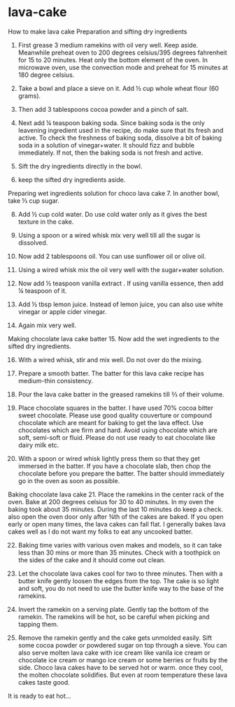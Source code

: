 # lava-cake
How to make lava cake
Preparation and sifting dry ingredients
 
1. First grease 3 medium ramekins with oil very well. Keep aside. Meanwhile preheat oven to 200 degrees celsius/395 degrees fahrenheit for 15 to 20 minutes. Heat only the bottom element of the oven. In microwave oven, use the convection mode and preheat for 15 minutes at 180 degree celsius.
 
2. Take a bowl and place a sieve on it. Add ½ cup whole wheat flour (60 grams).
 
 
3. Then add 3 tablespoons cocoa powder and a pinch of salt.
 
4. Next add ¼ teaspoon baking soda. Since baking soda is the only leavening ingredient used in the recipe, do make sure that its fresh and active. To check the freshness of baking soda, dissolve a bit of baking soda in a solution of vinegar+water. It should fizz and bubble immediately. If not, then the baking soda is not fresh and active.
 
 
5. Sift the dry ingredients directly in the bowl.
 
6. keep the sifted dry ingredients aside.
 
Preparing wet ingredients solution for choco lava cake
7. In another bowl, take ⅓ cup sugar.
 
 
8. Add ½ cup cold water. Do use cold water only as it gives the best texture in the cake.
 
9. Using a spoon or a wired whisk mix very well till all the sugar is dissolved.
 
 
10. Now add 2 tablespoons oil. You can use sunflower oil or olive oil.
 
11. Using a wired whisk mix the oil very well with the sugar+water solution.
 
 
12. Now add ½ teaspoon vanilla extract . If using vanilla essence, then add ¼ teaspoon of it.
 
13. Add ½ tbsp lemon juice. Instead of lemon juice, you can also use white vinegar or apple cider vinegar.
 
 
14. Again mix very well.
 
Making chocolate lava cake batter
15. Now add the wet ingredients to the sifted dry ingredients.
 
 
16. With a wired whisk, stir and mix well. Do not over do the mixing.
 
17. Prepare a smooth batter. The batter for this lava cake recipe has medium-thin consistency.
 
 
18. Pour the lava cake batter in the greased ramekins till ⅔ of their volume.
 
19. Place chocolate squares in the batter. I have used 70% cocoa bitter sweet chocolate. Please use good quality couverture or compound chocolate which are meant for baking to get the lava effect. Use chocolates which are firm and hard. Avoid using chocolate which are soft, semi-soft or fluid. Please do not use ready to eat chocolate like dairy milk etc.
 
 
20. With a spoon or wired whisk lightly press them so that they get immersed in the batter. If you have a chocolate slab, then chop the chocolate before you prepare the batter. The batter should immediately go in the oven as soon as possible.
 
Baking chocolate lava cake
21. Place the ramekins in the center rack of the oven. Bake at 200 degrees celsius for 30 to 40 minutes. In my oven the baking took about 35 minutes. During the last 10 minutes do keep a check. also open the oven door only after ¾th of the cakes are baked. If you open early or open many times, the lava cakes can fall flat. I generally bakes lava cakes well as I do not want my folks to eat any uncooked batter.
 
 
22. Baking time varies with various oven makes and models, so it can take less than 30 mins or more than 35 minutes. Check with a toothpick on the sides of the cake and it should come out clean.
 
23. Let the chocolate lava cakes cool for two to three minutes. Then with a butter knife gently loosen the edges from the top. The cake is so light and soft, you do not need to use the butter knife way to the base of the ramekins.
 
 
24. Invert the ramekin on a serving plate. Gently tap the bottom of the ramekin. The ramekins will be hot, so be careful when picking and tapping them.
 
25. Remove the ramekin gently and the cake gets unmolded easily. Sift some cocoa powder or powdered sugar on top through a sieve. You can also serve molten lava cake with ice cream like vanila ice cream or chocolate ice cream or mango ice cream or some berries or fruits by the side.
Choco lava cakes have to be served hot or warm. once they cool, the molten chocolate solidifies. But even at room temperature these lava cakes taste good.
 


It is ready to eat hot…
